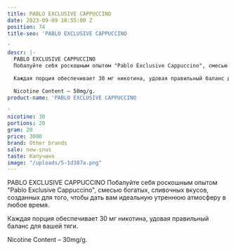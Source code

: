 ```yaml
---
title: PABLO EXCLUSIVE CAPPUCCINO
date: 2023-09-09 10:55:00 Z
position: 74
title-seo: 'PABLO EXCLUSIVE CAPPUCCINO

'
descr: |-
  PABLO EXCLUSIVE CAPPUCCINO
  Побалуйте себя роскошным опытом "Pablo Exclusive Cappuccino", смесью богатых, сливочных вкусов, созданных для того, чтобы дать вам идеальную утреннюю атмосферу в любое время.

  Каждая порция обеспечивает 30 мг никотина, удовая правильный баланс для вашей тяги.

  Nicotine Content – 50mg/g.
product-name: 'PABLO EXCLUSIVE CAPPUCCINO

'
nicotine: 30
portions: 20
gram: 20
price: 3000
brand: Other brands
sale: new-snus
taste: Капучино
image: "/uploads/5-1d387a.png"
---
```


PABLO EXCLUSIVE CAPPUCCINO
Побалуйте себя роскошным опытом "Pablo Exclusive Cappuccino", смесью богатых, сливочных вкусов, созданных для того, чтобы дать вам идеальную утреннюю атмосферу в любое время.

Каждая порция обеспечивает 30 мг никотина, удовая правильный баланс для вашей тяги.

Nicotine Content – 30mg/g.
